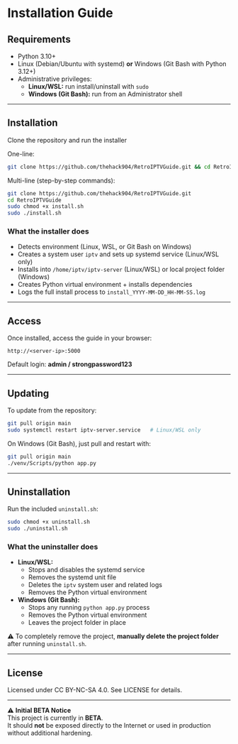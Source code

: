 # Installation Guide

## Requirements
- Python 3.10+
- Linux (Debian/Ubuntu with systemd) **or** Windows (Git Bash with Python 3.12+)
- Administrative privileges:
  - **Linux/WSL:** run install/uninstall with `sudo`
  - **Windows (Git Bash):** run from an Administrator shell

---

## Installation

Clone the repository and run the installer

One-line:
```bash
git clone https://github.com/thehack904/RetroIPTVGuide.git && cd RetroIPTVGuide && sudo chmod +x install.sh && sudo ./install.sh
```
Multi-line (step-by-step commands):
```bash
git clone https://github.com/thehack904/RetroIPTVGuide.git
cd RetroIPTVGuide
sudo chmod +x install.sh
sudo ./install.sh
```

### What the installer does
- Detects environment (Linux, WSL, or Git Bash on Windows)
- Creates a system user `iptv` and sets up systemd service (Linux/WSL only)
- Installs into `/home/iptv/iptv-server` (Linux/WSL) or local project folder (Windows)
- Creates Python virtual environment + installs dependencies
- Logs the full install process to `install_YYYY-MM-DD_HH-MM-SS.log`

---

## Access

Once installed, access the guide in your browser:

```
http://<server-ip>:5000
```

Default login: **admin / strongpassword123**

---

## Updating

To update from the repository:

```bash
git pull origin main
sudo systemctl restart iptv-server.service   # Linux/WSL only
```

On Windows (Git Bash), just pull and restart with:

```bash
git pull origin main
./venv/Scripts/python app.py
```

---

## Uninstallation

Run the included `uninstall.sh`:

```bash
sudo chmod +x uninstall.sh
sudo ./uninstall.sh
```

### What the uninstaller does
- **Linux/WSL:**
  - Stops and disables the systemd service
  - Removes the systemd unit file
  - Deletes the `iptv` system user and related logs
  - Removes the Python virtual environment
- **Windows (Git Bash):**
  - Stops any running `python app.py` process
  - Removes the Python virtual environment
  - Leaves the project folder in place

⚠️ To completely remove the project, **manually delete the project folder** after running `uninstall.sh`.

---

## License
Licensed under CC BY-NC-SA 4.0. See LICENSE for details.

---

⚠️ **Initial BETA Notice**  
This project is currently in **BETA**.  
It should **not** be exposed directly to the Internet or used in production without additional hardening.
